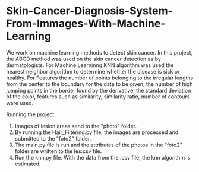 # Skin-Cancer-Diagnosis-System-From-Immages-With-Machine-Learning
We work on machine learning methods to detect skin cancer. 
In this project, the ABCD method was used  on the skin cancer detection as by dermatologists. 
For Machine Learninng KNN algorithm was used the nearest neighbor algorithm to determine whether the disease is sick or healthy.
For Features the number of points belonging to the irregular lengths from the center to the boundary for the data to be given,
the number of high jumping points in the border found by the derivative, the standard deviation of the color,
features such as similarity, similarity ratio, number of contours were used.

Running the project:

1) Images of lesion areas send to the "photo" folder.
2) By running the Hair_Filtering.py file, the images are processed and submitted to the "foto2" folder.
3) The main.py file is run and the attributes of the photos in the "foto2" folder are written to the les.csv file.
4) Run the knn.py file. With the data from the .csv file, the knn algorithm is estimated.
